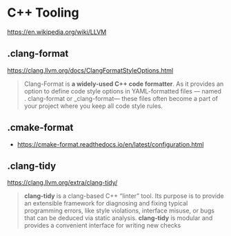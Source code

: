 # C++ Tooling

https://en.wikipedia.org/wiki/LLVM

## .clang-format

https://clang.llvm.org/docs/ClangFormatStyleOptions.html

>  Clang-Format is **a widely-used C++ code formatter**. As it provides an option to define code style options in YAML-formatted files — named . clang-format or _clang-format— these files often become a part of your project where you keep all code style rules.

## .cmake-format

- https://cmake-format.readthedocs.io/en/latest/configuration.html

## .clang-tidy

https://clang.llvm.org/extra/clang-tidy/

> **clang-tidy** is a clang-based C++ “linter” tool. Its purpose is to provide an extensible framework for diagnosing and fixing typical programming errors, like style violations, interface misuse, or bugs that can be deduced via static analysis. **clang-tidy** is modular and provides a convenient interface for writing new checks